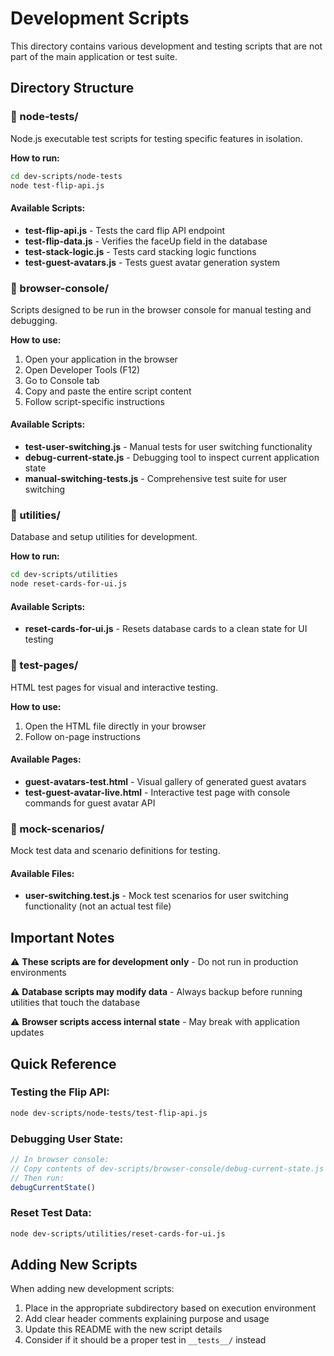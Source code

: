 # Development Scripts

This directory contains various development and testing scripts that are not part of the main application or test suite.

## Directory Structure

### 📁 node-tests/
Node.js executable test scripts for testing specific features in isolation.

**How to run:**
```bash
cd dev-scripts/node-tests
node test-flip-api.js
```

#### Available Scripts:
- **test-flip-api.js** - Tests the card flip API endpoint
- **test-flip-data.js** - Verifies the faceUp field in the database
- **test-stack-logic.js** - Tests card stacking logic functions
- **test-guest-avatars.js** - Tests guest avatar generation system

### 📁 browser-console/
Scripts designed to be run in the browser console for manual testing and debugging.

**How to use:**
1. Open your application in the browser
2. Open Developer Tools (F12)
3. Go to Console tab
4. Copy and paste the entire script content
5. Follow script-specific instructions

#### Available Scripts:
- **test-user-switching.js** - Manual tests for user switching functionality
- **debug-current-state.js** - Debugging tool to inspect current application state
- **manual-switching-tests.js** - Comprehensive test suite for user switching

### 📁 utilities/
Database and setup utilities for development.

**How to run:**
```bash
cd dev-scripts/utilities
node reset-cards-for-ui.js
```

#### Available Scripts:
- **reset-cards-for-ui.js** - Resets database cards to a clean state for UI testing

### 📁 test-pages/
HTML test pages for visual and interactive testing.

**How to use:**
1. Open the HTML file directly in your browser
2. Follow on-page instructions

#### Available Pages:
- **guest-avatars-test.html** - Visual gallery of generated guest avatars
- **test-guest-avatar-live.html** - Interactive test page with console commands for guest avatar API

### 📁 mock-scenarios/
Mock test data and scenario definitions for testing.

#### Available Files:
- **user-switching.test.js** - Mock test scenarios for user switching functionality (not an actual test file)

## Important Notes

⚠️ **These scripts are for development only** - Do not run in production environments

⚠️ **Database scripts may modify data** - Always backup before running utilities that touch the database

⚠️ **Browser scripts access internal state** - May break with application updates

## Quick Reference

### Testing the Flip API:
```bash
node dev-scripts/node-tests/test-flip-api.js
```

### Debugging User State:
```javascript
// In browser console:
// Copy contents of dev-scripts/browser-console/debug-current-state.js
// Then run:
debugCurrentState()
```

### Reset Test Data:
```bash
node dev-scripts/utilities/reset-cards-for-ui.js
```

## Adding New Scripts

When adding new development scripts:
1. Place in the appropriate subdirectory based on execution environment
2. Add clear header comments explaining purpose and usage
3. Update this README with the new script details
4. Consider if it should be a proper test in `__tests__/` instead
